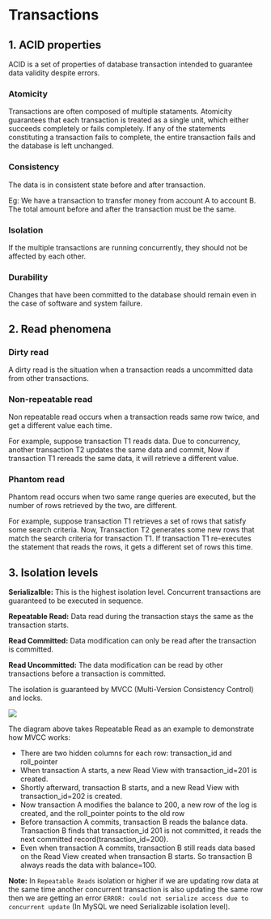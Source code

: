 # Transactions

## 1. ACID properties

ACID is a set of properties of database transaction intended to guarantee data validity despite errors.

### Atomicity

Transactions are often composed of multiple stataments. Atomicity guarantees that each transaction is treated as a single unit, which either succeeds completely or fails completely. If any of the statements constituting a transaction fails to complete, the entire transaction fails and the database is left unchanged.

### Consistency

The data is in consistent state before and after transaction.

Eg: We have a transaction to transfer money from account A to account B. The total amount before and after the transaction must be the same.

### Isolation

If the multiple transactions are running concurrently, they should not be affected by each other.

### Durability

Changes that have been committed to the database should remain even in the case of software and system failure.

## 2. Read phenomena

### Dirty read

A dirty read is the situation when a transaction reads a uncommitted data from other transactions.

### Non-repeatable read

Non repeatable read occurs when a transaction reads same row twice, and get a different value each time.

For example, suppose transaction T1 reads data. Due to concurrency, another transaction T2 updates the same data and commit, Now if transaction T1 rereads the same data, it will retrieve a different value.

### Phantom read

Phantom read occurs when two same range queries are executed, but the number of rows retrieved by the two, are different.

For example, suppose transaction T1 retrieves a set of rows that satisfy some search criteria. Now, Transaction T2 generates some new rows that match the search criteria for transaction T1. If transaction T1 re-executes the statement that reads the rows, it gets a different set of rows this time.

## 3. Isolation levels

**Serializalble:** This is the highest isolation level. Concurrent transactions are guaranteed to be executed in sequence.

**Repeatable Read:** Data read during the transaction stays the same as the transaction starts.

**Read Committed:** Data modification can only be read after the transaction is committed.

**Read Uncommitted:** The data modification can be read by other transactions before a transaction is committed.

The isolation is guaranteed by MVCC (Multi-Version Consistency Control) and locks.

![](https://user-images.githubusercontent.com/17776979/194693921-c6368a0c-f62a-4854-98c6-88de25217d82.png) 

The diagram above takes Repeatable Read as an example to demonstrate how MVCC works:

- There are two hidden columns for each row: transaction_id and roll_pointer
- When transaction A starts, a new Read View with transaction_id=201 is created.
- Shortly afterward, transaction B starts, and a new Read View with transaction_id=202 is created. 
- Now transaction A modifies the balance to 200, a new row of the log is created, and the roll_pointer points to the old row
- Before transaction A commits, transaction B reads the balance data. Transaction B finds that transaction_id 201 is not committed, it reads the next committed record(transaction_id=200).
- Even when transaction A commits, transaction B still reads data based on the Read View created when transaction B starts. So transaction B always reads the data with balance=100. 

**Note:** In `Repeatable Reads` isolation or higher if we are updating row data at the same time another concurrent transaction is also updating the same row then we are getting an error `ERROR: could not serialize access due to concurrent update` (In MySQL we need Serializable isolation level).
